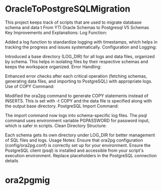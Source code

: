 # OracleToPostgreSQLMigration

This project keeps track of scripts that are used to migrate database schema and data t From YTI Oracle Schemas to Postgresql V5 Schemas
Key Improvements and Explanations:
Log Function:

Added a log function to standardize logging with timestamps, which helps in tracking the progress and issues systematically.
Configuration and Logging:

Introduced a base directory (LOG_DIR) for all logs and data files, organized by schema. This helps in isolating files by their respective schemas and keeps the workspace organized.
Error Handling:

Enhanced error checks after each critical operation (fetching schemas, generating data files, and importing to PostgreSQL) with appropriate logs.
Use of COPY Command:

Modified the ora2pg command to generate COPY statements instead of INSERTS. This is set with -t COPY and the data file is specified along with the output base directory.
PostgreSQL Import Command:

The import command now logs into schema-specific log files. The psql command uses environment variable PGPASSWORD for password input, which is safer in scripts.
Clean Directory Structure:

Each schema gets its own directory under LOG_DIR for better management of SQL files and logs.
Usage Notes:
Ensure that ora2pg configuration (config/ora2pg.conf) is correctly set up for your environment.
Ensure the PostgreSQL client (psql) is installed and accessible from your script's execution environment.
Replace placeholders in the PostgreSQL connection details
# ora2pgmig
